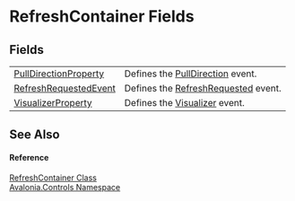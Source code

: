 # RefreshContainer Fields




## Fields
<table>
<tr>
<td><a href="F_Avalonia_Controls_RefreshContainer_PullDirectionProperty">PullDirectionProperty</a></td>
<td>Defines the <a href="P_Avalonia_Controls_RefreshContainer_PullDirection">PullDirection</a> event.</td>
</tr>
<tr>
<td><a href="F_Avalonia_Controls_RefreshContainer_RefreshRequestedEvent">RefreshRequestedEvent</a></td>
<td>Defines the <a href="E_Avalonia_Controls_RefreshContainer_RefreshRequested">RefreshRequested</a> event.</td>
</tr>
<tr>
<td><a href="F_Avalonia_Controls_RefreshContainer_VisualizerProperty">VisualizerProperty</a></td>
<td>Defines the <a href="P_Avalonia_Controls_RefreshContainer_Visualizer">Visualizer</a> event.</td>
</tr>
</table>

## See Also


#### Reference
<a href="T_Avalonia_Controls_RefreshContainer">RefreshContainer Class</a>  
<a href="N_Avalonia_Controls">Avalonia.Controls Namespace</a>  

